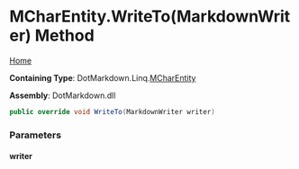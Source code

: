 <a name="_top"></a>

# MCharEntity\.WriteTo\(MarkdownWriter\) Method

[Home](../../../../README.md#_top)

**Containing Type**: DotMarkdown\.Linq\.[MCharEntity](../README.md#_top)

**Assembly**: DotMarkdown\.dll

```csharp
public override void WriteTo(MarkdownWriter writer)
```

### Parameters

#### writer


